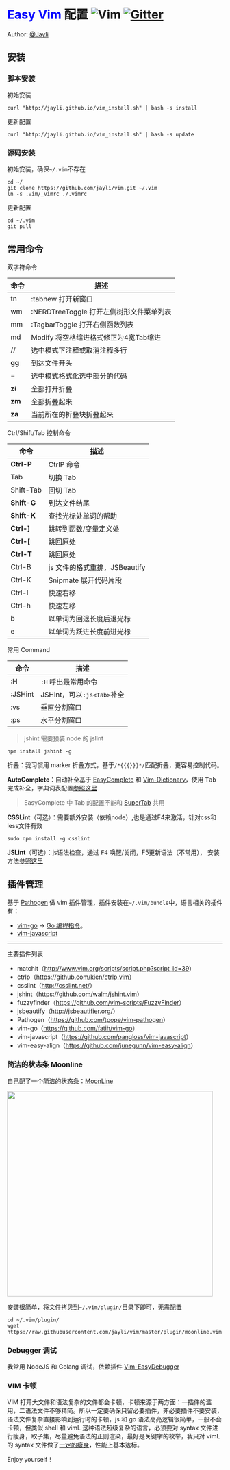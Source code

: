 # <font color=blue>Easy Vim</font> 配置  ![Vim](https://img.shields.io/badge/vim-awesome-brightgreen.svg) [![Gitter](https://img.shields.io/badge/gitter-join%20chat-yellowgreen.svg)](https://gitter.im/jayli/vim?utm_source=badge&utm_medium=badge&utm_campaign=pr-badge&utm_content=body_badge) 

Author: [@Jayli](http://jayli.github.io/)

## 安装

### 脚本安装

初始安装

	curl "http://jayli.github.io/vim_install.sh" | bash -s install

更新配置

	curl "http://jayli.github.io/vim_install.sh" | bash -s update 

### 源码安装

初始安装，确保`~/.vim`不存在

	cd ~/
	git clone https://github.com/jayli/vim.git ~/.vim
	ln -s .vim/_vimrc ./.vimrc

更新配置

	cd ~/.vim
	git pull

## 常用命令

双字符命令

命令 | 描述
--------|------------
tn | :tabnew 打开新窗口
wm | :NERDTreeToggle 打开左侧树形文件菜单列表
mm | :TagbarToggle 打开右侧函数列表
md | Modify 将空格缩进格式修正为4宽Tab缩进
// | 选中模式下注释或取消注释多行
**gg** | 到达文件开头
**=** | 选中模式格式化选中部分的代码
**zi** | 全部打开折叠
**zm** | 全部折叠起来
**za** | 当前所在的折叠块折叠起来

Ctrl/Shift/Tab 控制命令

命令 | 描述
--------|------------
**Ctrl-P** | CtrlP 命令
Tab | 切换 Tab
Shift-Tab | 回切 Tab
**Shift-G** | 到达文件结尾
**Shift-K** | 查找光标处单词的帮助
**Ctrl-]** | 跳转到函数/变量定义处
**Ctrl-[** | 跳回原处
**Ctrl-T** | 跳回原处
Ctrl-B | js 文件的格式重排，JSBeautify
Ctrl-K | Snipmate 展开代码片段
Ctrl-l | 快速右移
Ctrl-h | 快速左移
b | 以单词为回退长度后退光标
e | 以单词为跃进长度前进光标

常用 Command

命令 | 描述
--------|------------
:H | `:H` 呼出最常用命令
:JSHint | JSHint，可以`:js<Tab>`补全
:vs | 垂直分割窗口
:ps | 水平分割窗口


> jshint 需要预装 node 的 jslint

	npm install jshint -g

折叠：我习惯用 marker 折叠方式，基于`/*{{{}}}*/`匹配折叠，更容易控制代码。

**AutoComplete**：自动补全基于 [EasyComplete](https://github.com/jayli/vim-easycomplete) 和 [Vim-Dictionary](https://github.com/jayli/vim-dictionary)，使用 <kbd>Tab</kbd> 完成补全，字典词表配置[参照这里](https://github.com/jayli/vim-dictionary)

> EasyComplete 中 Tab 的配置不能和 [SuperTab](https://github.com/ervandew/supertab) 共用

**CSSLint**（可选）：需要额外安装（依赖node）,也是通过F4来激活，针对css和less文件有效

	sudo npm install -g csslint

**JSLint**（可选）：js语法检查，通过 <kbd>F4</kbd> 唤醒/关闭，F5更新语法（不常用）， 安装方法[参照这里](http://bbs.piaoxian.net/thread-8047-1-1.html)

## 插件管理

基于 [Pathogen](https://github.com/tpope/vim-pathogen) 做 vim 插件管理，插件安装在`~/.vim/bundle`中，语言相关的插件有：

- [vim-go](https://github.com/fatih/vim-go) → [Go 编程指令](https://github.com/fatih/vim-go#features)。
- [vim-javascript](https://github.com/pangloss/vim-javascript)

------

主要插件列表

- matchit（<http://www.vim.org/scripts/script.php?script_id=39>）
- ctrlp（<https://github.com/kien/ctrlp.vim>）
- csslint（<http://csslint.net/>）
- jshint（<https://github.com/walm/jshint.vim>）
- fuzzyfinder（<https://github.com/vim-scripts/FuzzyFinder>）
- jsbeautify（<http://jsbeautifier.org/>）
- Pathogen（<https://github.com/tpope/vim-pathogen>）
- vim-go（<https://github.com/fatih/vim-go>）
- vim-javascript（<https://github.com/pangloss/vim-javascript>）
- vim-easy-align（<https://github.com/junegunn/vim-easy-align>）

### 简洁的状态条 Moonline

自己配了一个简洁的状态条：[MoonLine](https://raw.githubusercontent.com/jayli/vim/master/plugin/moonline.vim)

<img src="https://gw.alicdn.com/tfs/TB1NzkVb4TpK1RjSZFGXXcHqFXa-801-139.png" width=480>

安装很简单，将文件拷贝到`~/.vim/plugin/`目录下即可，无需配置

	cd ~/.vim/plugin/
	wget https://raw.githubusercontent.com/jayli/vim/master/plugin/moonline.vim

### Debugger 调试

我常用 NodeJS 和 Golang 调试，依赖插件 [Vim-EasyDebugger](https://github.com/jayli/vim-easydebugger)

### VIM 卡顿

VIM 打开大文件和语法复杂的文件都会卡顿，卡顿来源于两方面：一插件的滥用，二语法文件不够精简。所以一定要确保只留必要插件，非必要插件不要安装，语法文件复杂直接影响到运行时的卡顿，js 和 go 语法高亮逻辑很简单，一般不会卡顿，但类似 shell 和 vimL 这种语法超级复杂的语言，必须要对 syntax 文件进行瘦身，取子集，尽量避免语法的正则渲染，最好是关键字的枚举，我只对 vimL 的 syntax 文件做了[一定的瘦身](https://github.com/jayli/vim/blob/master/syntax/vim.vim)，性能上基本达标。

Enjoy yourself！
